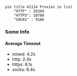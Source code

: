 
```mermaid
pie title 41114 Proxies in list
    "HTTP" : 28349
    "HTTPS": 10780
    "SOCKS" : 9106
```

### Some Info
#### Average Timeout

- mixed: 4.2s
- http: 2.4s
- https: 8.1s
- socks: 6.4s